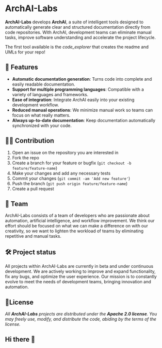 # ArchAI-Labs

**ArchAI-Labs** develops **ArchAI**, a suite of intelligent tools designed to automatically generate clear and structured documentation directly from code repositories. With ArchAI, development teams can eliminate manual tasks, improve software understanding and accelerate the project lifecycle.

The first tool available is the *code_explorer* that creates the readme and UMLs for your repo!

## 🚀 Features

* **Automatic documentation generation**: Turns code into complete and easily readable documentation.
* **Support for multiple programming languages**: Compatible with a variety of languages and frameworks.
* **Ease of integration**: Integrate ArchAI easily into your existing development workflow.
* **Reduced manual operations**: We minimize manual work so teams can focus on what really matters.
* **Always up-to-date documentation**: Keep documentation automatically synchronized with your code.

## 🧑‍💻 Contribution

1. Open an issue on the repository you are interested in
2. Fork the repo
3. Create a branch for your feature or bugfix (`git checkout -b feature/feature-name`)
4. Make your changes and add any necessary tests
5. Commit your changes (`git commit -am 'Add new feature'`)
6. Push the branch (`git push origin feature/feature-name`)
7. Create a pull request

## 👥 Team

ArchAI-Labs consists of a team of developers who are passionate about automation, artificial intelligence, and workflow improvement. We think our effort should be focused on what we can make a difference on with our creativity, so we want to lighten the workload of teams by eliminating repetitive and manual tasks.

## 🛠️ Project status

All projects within ArchAI-Labs are currently in beta and under continuous development. We are actively working to improve and expand functionality, fix any bugs, and optimize the user experience. Our mission is to constantly evolve to meet the needs of development teams, bringing innovation and automation.

## 📄License

*All **ArchAI-Labs** projects are distributed under the **Apache 2.0 license**. You may freely use, modify, and distribute the code, abiding by the terms of the license.*
## Hi there 👋

<!--

**Here are some ideas to get you started:**

🙋‍♀️ A short introduction - what is your organization all about?
🌈 Contribution guidelines - how can the community get involved?
👩‍💻 Useful resources - where can the community find your docs? Is there anything else the community should know?
🍿 Fun facts - what does your team eat for breakfast?
🧙 Remember, you can do mighty things with the power of [Markdown](https://docs.github.com/github/writing-on-github/getting-started-with-writing-and-formatting-on-github/basic-writing-and-formatting-syntax)
-->
